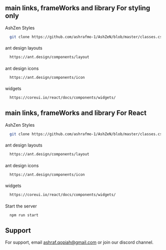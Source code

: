 
## main links, frameWorks and library For styling only

AshZen Styles
```bash
  git clone https://github.com/ashrafmo-1/AshZeN/blob/master/classes.css
```
####

ant design layouts
```bash
  https://ant.design/components/layout
```
####

ant design icons
```bash
  https://ant.design/components/icon
```
####

widgets
```bash
  https://coreui.io/react/docs/components/widgets/
```
####










## main links, frameWorks and library For React
AshZen Styles
```bash
  git clone https://github.com/ashrafmo-1/AshZeN/blob/master/classes.css
```
####

ant design layouts
```bash
  https://ant.design/components/layout
```
####

ant design icons
```bash
  https://ant.design/components/icon
```
####

widgets
```bash
  https://coreui.io/react/docs/components/widgets/
```
####
Start the server
```bash
  npm run start
```
####



## Support
For support, email ashraf.qopiah@gmail.com or join our discord channel.
